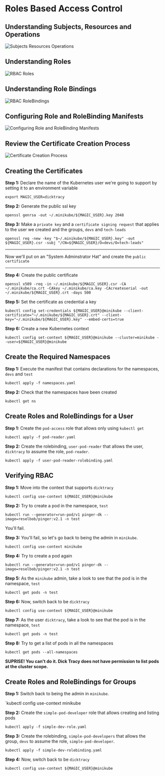 # Roles Based Access Control

## Understanding Subjects, Resources and Operations

![Subjects Resources Operations](./images/RBAC-items.jpeg)


## Understanding Roles

![RBAC Roles](./images/RBAC-Role.jpeg)


## Understanding Role Bindings

![RBAC RoleBindings](./images/RBAC-RoleBinding.jpeg)

## Configuring Role and RoleBinding Manifests

![Configuring Role and RoleBinding Manifests](./images/roles-bindings.png)

## Review the Certificate Creation Process

![Certificate Creation Process](./images/rbac-process.jpeg)

## Creating the Certificates

**Step 1:** Declare the name of the Kubernetes user we're going to support by setting it to an environment
variable

`export MAGIC_USER=dicktracy`

**Step 2:** Generate the public ssl key

`openssl genrsa -out ~/.minikube/${MAGIC_USER}.key 2048`

**Step 3:** Make a `private key` and a `certificate signing request` that applies to the user we created and the groups, `devs`
and `tech-leads`

`openssl req -new -key "$~/.minikube/${MAGIC_USER}.key" -out ${MAGIC_USER}.csr -subj "/CN=${MAGIC_USER}/O=devs/O=tech-leads"`

------

Now we'll put on an "System Adminstrator Hat" and create the `public certificate`

------

**Step 4:** Create the public certificate

`openssl x509 -req -in ~/.minikube/${MAGIC_USER}.csr -CA ~/.minikube/ca.crt -CAkey ~/.minikube/ca.key -CAcreateserial -out ~/.minikube/${MAGIC_USER}.crt -days 500`

**Step 5:** Set the certificate as credential a key

`kubectl config set-credentials ${MAGIC_USER}@minikube --client-certificate="~/.minikube/${MAGIC_USER}.crt" --client-key="~/.minikube/${MAGIC_USER}.key" --embed-certs=true`

**Step 6:** Create a new Kubernetes context

`kubectl config set-context ${MAGIC_USER}@minikube --cluster=minikube --user=${MAGIC_USER}@minikube`

## Create the Required Namespaces

**Step 1:** Execute the manifest that contains declarations for the namespaces, `devs` and `test`

`kubectl apply -f namespaces.yaml`
 
 **Step 2:** Check that the namespaces have been created
 
 `kubectl get ns`
 
## Create Roles and RoleBindings for a User

**Step 1:** Create the `pod-access` role that allows only using `kubectl get`

`kubectl apply -f pod-reader.yaml`

**Step 2:** Create the rolebinding, `user-pod-reader` that allows the user, `dicktracy` to assume the 
role, `pod-reader`.

`kubectl apply -f user-pod-reader-rolebinding.yaml`

## Verifying RBAC

**Step 1:**  Move into the context that supports `dicktracy`

`kubectl config use-context ${MAGIC_USER}@minikube`

**Step 2:** Try to create a pod in the namespace, `test`

`kubectl run --generator=run-pod/v1 pinger-dk --image=reselbob/pinger:v2.1 -n test`

You'll fail.

**Step 3:** You'll fail, so let's go back to being the admin in `minikube`.

 `kubectl config use-context minikube`
 
**Step 4:** Try to create a pod again

`kubectl run --generator=run-pod/v1 pinger-dk --image=reselbob/pinger:v2.1 -n test`

**Step 5:** As the `minikube` admin, take a look to see that the pod is in the namespace, `test`

`kubectl get pods -n test`

**Step 6:** Now, switch back to be `dicktracy`

`kubectl config use-context ${MAGIC_USER}@minikube`

**Step 7:** As the user `dicktracy`, take a look to see that the pod is in the 
namespace, `test`

`kubectl get pods -n test`

**Step 8:** Try to get a list of pods in all the namespaces

`kubectl get pods --all-namespaces`

**SUPRISE! You can't do it. Dick Tracy does not have permission to list pods at the cluster scope.**


## Create Roles and RoleBindings for Groups

**Step 1:** Switch back to being the admin in `minikube`.

 `kubectl config use-context minikube

**Step 2:** Create the `simple-pod-developer` role that allows creating and listing pods

`kubectl apply -f simple-dev-role.yaml`

**Step 3:** Create the rolebinding, `simple-pod-developers` that allows the group, `devs` to assume the 
role, `simple-pod-developer`.

`kubectl apply -f simple-dev-rolebinding.yaml`

**Step 4:** Now, switch back to be `dicktracy`

`kubectl config use-context ${MAGIC_USER}@minikube`